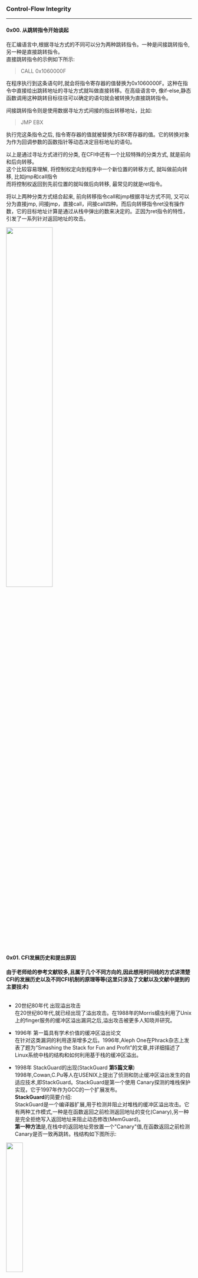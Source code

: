 
### Control-Flow Integrity                 
---                
#### 0x00. 从跳转指令开始谈起               
在汇编语言中,根据寻址方式的不同可以分为两种跳转指令。一种是间接跳转指令,另一种是直接跳转指令。        
直接跳转指令的示例如下所示:   

> CALL 0x1060000F      

在程序执行到这条语句时,就会将指令寄存器的值替换为0x1060000F。这种在指令中直接给出跳转地址的寻址方式就叫做直接转移。在高级语言中, 像if-else,静态函数调用这种跳转目标往往可以确定的语句就会被转换为直接跳转指令。                  
                     
间接跳转指令则是使用数据寻址方式间接的指出转移地址，比如:               
> JMP EBX            

执行完这条指令之后, 指令寄存器的值就被替换为EBX寄存器的值。它的转换对象为作为回调参数的函数指针等动态决定目标地址的语句。       
                  
以上是通过寻址方式进行的分类, 在CFI中还有一个比较特殊的分类方式, 就是前向和后向转移。        
这个比较容易理解, 将控制权定向到程序中一个新位置的转移方式, 就叫做前向转移, 比如jmp和call指令             
而将控制权返回到先前位置的就叫做后向转移, 最常见的就是ret指令。        
                  
将以上两种分类方式结合起来, 前向转移指令call和jmp根据寻址方式不同, 又可以分为直接jmp, 间接jmp，直接call，间接call四种。而后向转移指令ret没有操作数，它的目标地址计算是通过从栈中弹出的数来决定的。正因为ret指令的特性，引发了一系列针对返回地址的攻击。

<img src="controlFlowHijack.png" width =50% height = 50% /> </br>

#### 0x01. CFI发展历史和提出原因         
**由于老师给的参考文献较多,且属于几个不同方向的,因此想用时间线的方式讲清楚CFI的发展历史以及不同CFI机制的原理等等(这里只涉及了文献以及文献中提到的主要技术)**         
<br/>     
* 20世纪80年代  出现溢出攻击    
在20世纪80年代,就已经出现了溢出攻击。在1988年的Morris蠕虫利用了Unix上的finger服务的缓冲区溢出漏洞之后,溢出攻击被更多人知晓并研究。     

* 1996年  第一篇具有学术价值的缓冲区溢出论文       
在针对这类漏洞的利用逐渐增多之后。1996年,Aleph One在Phrack杂志上发表了题为“Smashing the Stack for Fun and Profit”的文章,并详细描述了Linux系统中栈的结构和如何利用基于栈的缓冲区溢出。           

* 1998年 StackGuard的出现(StackGuard **第5篇文章**)        
1998年,Cowan,C.Pu等人在USENIX上提出了侦测和防止缓冲区溢出发生的自适应技术,即StackGuard。StackGuard是第一个使用 Canary探测的堆栈保护实现，它于1997年作为GCC的一个扩展发布。     
**StackGuard**的简要介绍:      
StackGuard是一个编译器扩展,用于检测并阻止对堆栈的缓冲区溢出攻击。它有两种工作模式,一种是在函数返回之前检测返回地址的变化(Canary),另一种是完全拒绝写入返回地址来阻止动态修改(MemGuard)。      
**第一种方法**是,在栈中的返回地址旁放置一个"Canary"值,在函数返回之前检测Canary是否一致再跳转。栈结构如下图所示:

<img src="stackCanary.png" width =30% height = 30% /> </br>

下面用两段汇编代码说明Canary保护的具体操作,第一段代码是在函数执行前多出的三条语句, %gs:0x14中存储的是一个随机数,在执行前把这个随机数赋给EAX,然后将EAX压入EBP-8的位置。第二段代码是在函数返回前的操作,将该随机数弹栈,并与原来的数异或比较,如果相同才跳转,否则会执行异常。(不过这两段代码是Canary的改进版本SSP的)   

<img src="stackDetect1.png" width =80% height = 80% /> </br>

<img src="stackDetect2.png" width =80% height = 80% /> </br>

但是这种方法存在许多问题,因为其假设在Canary不改变的情况下返回地址就不会被改变,也就是攻击者只会线性、顺序的写入数据。但实际上由于函数指针或其他问题都可能导致这个假设不成立,文章中还提出了两种可能的攻击,一种是构造满足对齐要求的数组,使得Canary所在的位为空,这样可以避免覆盖Canary,另一种是模拟Canary,比如猜测和暴力破解的方式。<br/>     
**第二种方法**是阻止对函数返回地址的写入,它基于MemGuard,一种允许将内存中的特定字设置为只读,只能用特定的API写入的方法保护重要数据。但它的问题在于,实现的时候MemGuard通常将保护重要数据的整个虚拟内存页设置为只读,在对于其他不受保护的数据进行写入时,它采用模拟写入(开辟一块区域把这些写入存起来,等保护结束后再一并写入)的方式,这种方式造成性能开销非常大,尤其是受保护的还是栈这样写入频繁的区域。于是文章中提出一种优化方法,就是使用调试寄存器(当时的奔腾只要4个)来缓存最近受到保护的return address,当返回直接读取这些寄存器的值,这样就不用将栈顶所在的页设置为只读了。       
经过对上面两种方法的介绍,可以看出基于Canaryd的方法更加简洁、效率更高,而基于MemGuard的方法安全性更好,但开销更大。这篇文章的标题是缓冲区溢出的自适应检测和防御,因此作者还在文章中提出StackGuard运行的基本模型:当通过Canary或MemGuard检测出缓冲区溢出时，则终止该进程。然后通过重新启动的机制自适应选择在安全性和性能中作出权衡,选择采用Canary还是MenGuard机制。        
因为这篇文章已经发表太久了,就不对性能开销做过多介绍了。         
<br/>
* 2001年  ASLR(地址空间布局随机化)的提出       
2001年,ASLR作为Linux内核的一个补丁提出,它是通过对堆、栈、共享库映射等线性区布局的随机化增加攻击者预测目的地址的难度。绕过ASLR的攻击有之前讲过的堆喷射,攻击未启用ASLR的模块等等。      

* 2004年  在Windows XP Service Pack 2上提出了DEP(数据执行保护)     
DEP是Windows实现的数据执行保护,还有其他比Windwos实现更早的系统。DEP的之前出现过很多次,就不再细讲了。而针对DEP的攻击有ROP等利用程序中原有的Gadget进行攻击的方法,之前也都讲过了。        

<img src="cfiHistory.png" width =80% height = 80% /> </br>

* 2005年  第一次提出CFI机制(CCS论文：Control-Flow-Integrity)       
在DEP\ASLR\Canary这些技术提出以后,可能为了能够彻底杜绝控制流劫持类型的攻击，2005年CCS上发表了一篇名为《Control-Flow Integrity》的文章，正式提出了CFI的概念。     
CFI防御机制的核心思想是限制程序运行中的控制流转移，使其始终处于原有的控制流图所限定的范围内。其主要分为两个阶段,一是通过二进制或者源代码程序分析的控制流图(CFG),获取间接转移指令目标的白名单(我们一开始提到了直接转移和间接转移,直接转移的操作数是在程序运行前就决定且不可更改的,可以由W⊕X机制保护,因此不需要检验,间接转移的操作数是从内存或寄存器中得到的,是有可能被篡改的)，二是运行时检验间接转移指令的目标是否在白名单中。控制流劫持往往会违背原有的控制流图，CFI则使这种行为难以实现。      

<img src="cfiIntro.png" width =50% height = 50% /> </br>

* 2010年  介绍CFI机制的概况(**第1篇文章** Control-Flow Integrity Principles, Implementations, and Applications)       
原始的CFI机制理论上是对所有的间接转移指令进行检查,确保其只能跳转到它自身的目标集合,但这样的开销过大。因此又提出了对CFI改进的方法,接下来我们详细讲解一段CFI分析的过程。       
首先是对CFG的构建,CFG(Control-Flow Graph)控制流图,其实在第一次报告的时候就有讲过,它是基于静态分析的用图的方式表达程序的执行路径。如下图所示,以分支指令作为边,圆圈则表示普通指令。CFI中的CFG构建与普通CFG比较不同的地方在于,为了降低开销,受检测的边应该越少越好。因此在CFG中只考虑将可能受到攻击的间接call、间接jmp和ret指令作为边。       

<img src="cfg.png" width =30% height = 30% /> </br>

构建完CFG后就是动态检测过程。左边是一段C语言程序(简单介绍一下程序流程,对应CFG),右边为CFG及代码段内的所有边缘。文章约定如果指向两个目标地址的边拥有相同的源集合的话,那么这两个目标地址就是等价的,等价的目标用同一label表示。在这段程序中,lt()与gt()的源调用地址相同,因此被标记为同一label 17。在实际执行阶段,由于sort()类似于qsort()是一个静态函数,所以sort2()的call指令属于直接调用,不需要检测。而sort()对于lt和gt的调用属于间接调用,需要检查目标地址的label是否与CFG中设定的一样。比如在图中, call 17,R, 17为目标label,R为保存函数指针的寄存器,对比两者以确保没有被攻击者更改。在lt或gt执行完成后,对ret指令进行同样的检查,sort()的返回也是如此。       

<img src="cfiDemo.jpg" width =80% height = 80% /> </br>

以上就是一种粗粒度的CFI,它将多个不同的目标地址合在一起减少需要检测目标地址的数量。可以看出为了降低性能开销,是以牺牲安全性为前提的。

* 2013年  CCFIR的提出(**第2篇文章**)         
在CFI被提出后过了很长时间都没有被广泛应用到实际生产中去,主要原因还是插桩引起的开销过大。因此在2013年又提出了CCFIR,在同一年提出的还有binCFI,ModularCFI等等,但CCFIR是非常典型的一个实现。与上面我们所讲的机制将目标集合按照指向边的源集合是否相同来划分不一样,CCFIR更加简洁的将目标集合划分为了三类。所有的间接call和jmp指令的目标被归为一类,称为函数指针;ret指令的目标被归为两类,一类是敏感库函数(比如libc中的额system函数),另一类是普通函数。下面我们以下图中的例子来说明CCFIR的工作原理:     
左边是原始的控制流,右边是CCFIR机制下的控制流。CCFIR提出了通过Springboard段(下方灰色部分)存放有效间接转移目标的地址,在这段控制流中,5和3节点节点分别是call eax指令和ret指令这两个间接转移指令的目标地址,因此都会被存在Springboard段中。在程序执行到节点2'时,会检测接下来的跳转地址是否在Springboard段中,是则跳转,否则出错,从节点6跳转到3也是一样。

<img src="ccfir.png" width =50% height = 50% /> </br>

Springboard段的内存布局如图所示,通过将某一位设置成0/1来区分普通段和Springboard段。这样在跳转检测时检查某一个目标是否在Springboard段,只要检测某一位的值就可以了。      

<img src="ccfirMem.png" width =50% height = 50% /> </br>    

再进一步扩展,由于目标地址主要被分为三类,那么这三类又可以通过几位的不同来区分,如下图。第27bit为0则表示是Springboard段,第3位为1则属于函数指针,为0属于ret地址,并通过26位区分是敏感函数地址还是普通函数地址。      

<img src="ccfirTable.png" width =50% height = 50% /> </br>     

CCFIR的主要贡献在于它降低了CFI机制的开销,希望能将CFI投入实际使用中去。

* 2014年  Google 间接函数调用检查(**第6篇文章**)         
随着对堆栈的保护越来越完善,出现了很多基于非堆栈的前向转移攻击,尤其是call指令。例如利用UAF漏洞覆盖vtable指针等等。这篇文章的主要贡献不是提出了什么新的机制,而是将CFI真正用到了生产编译器中,仅针对于前向转移。以下是主要工作:       
Vtable Verification (VTV), in GCC 4.9,主要是对vtable调用进行检测,VTV在每个调用点验证用于虚拟调用的vtable指针的有效性。      
Indirect Function Call Checker (IFCC), in LLVM。它通过为间接调用目标生成跳转表并在间接调用点添加代码来转换函数指针来保护间接调用，从而确保它们指向跳转表条目。任何未指向相应表的函数指针都被视为CFI违规。
Indirect Function Call Sanitizer (FSan), in LLVM是一个可选的间接调用检查器。       

<img src="googleCompare.png" width =50% height = 50% /> </br>

* 2014-2015年 其他CFI        
基于前述方案的缺陷，又有人提出了上下文敏感的 CFI（Context sensitive CFI）机制。它依赖于上下文敏感的静态分析，将 CFI 不变量和 CFG 中的控制流路径联系到一起，运行时在执行路径上强制执行这些不变量。2014 年的论文《Complete Control-Flow Integrity for Commodity Operating System Kernels》在操作系统的内核上实现了 CFI，使之免受控制流劫持等攻击，这个系统被称为 KCoFI。他们在基于标签的控制流间接转移保护的基础上，加入一个运行时监控的软件层，负责保护一些关键的操作系统数据结构和监控操作系统进行的所有底层状态操作。（这个系统加入了实时监控系统底层状态操作，如果是高 IO 的情况下，性能表现比较差) 2015 年论文：《CCFI: Cryptographically Enforced Control Flow Integrity》, 提出了一种通过对代码指针加密的方法来增强 CFI 的保护。这个观点出发点是好的，但是在大部分硬件效率跟不上的情况下，很难在现实中运用。

* 针对前面几种粗粒度CFI提出的攻击方式    
当然,攻防是相对应的,前面一直在说粗粒度的CFI不够安全,2014 年的论文《Out of Control: Overcoming Control-Flow Integrity》中就针对粗粒度CFI提到了一种攻击手段。他们利用了两种特殊的 Gadget：entry point(EP) gadget 和 call site(CS) gadget，来绕开粗粒度 CFI 机制的防御。     
2015 年的论文《Losing Control: On the Effectiveness of Control-Flow Integrity under Stack Attacks》,也提到了对 CFI 保护下的栈的攻击手段。在此论文发表前，通过影子栈（Shadow Stack）来检测函数返回目标，再加上 DEP 和 ASLR 的保护，栈应该会变得非常安全，但是事实并非如此。这篇论文中提到了三种攻击手段，一是利用堆上的漏洞来破坏栈上的 calleesaved 寄 存 器 保 存 区 域， 使得calleesaved 寄存器被劫持；二是利用用户空间和内核之间进行上下文切换的问题，来劫持 sysenter 指令，使控制跳转到攻击者想跳转的位置；       
         
* 2015年  通过Control-Flow Bending绕过CFI(**第4篇文章**)       
http://www.cnblogs.com/lzhdcyy/p/6409723.html

* 2017年  对现有CFI机制的安全性和开销作出系统的评价(**第3篇文章**)           
对不同CFI机制的比较我们在下一节中详细介绍。
       

#### 0x02. 不同CFI的比较(性能、安全性)         
1. 对性能的计算     
目前大多数的CFI机制对性能的评估都是基于SPEC CPU2006的程序测试的,评价标准一般是百分比的性能开销。在文章中指出,经过调查发现,只有在CFI机制的开销低于5%的时候,这项机制才是受到行业从业者欢迎并且真正能投入使用的。从下图中可以看出,大多数CFI机制的平均开销还是不算太高的,但是也有Lockdown,CCFI这种开销过高的机制。     

<img src="performance.png" width =70% height = 70% /></br>

2. 安全性能评估      
对安全性能的评估,之前的标准都是AIR(平均间接目标缩减量),也就是经过CFI机制的保护后减少的可攻击目标数量,但这个机制参考意义不大,因为只要是CFI机制它的AIR值就基本在99%以上,这样体现不出不同CFI机制的区别。因此本文首先提出了一种定性的安全评价方法:      
它将安全性能分为四个方面,一个是支持的控制流传输方案,比如前向后向、间接返回等等,用CF表示。二是性能数值,用1-10来区别,10为最高分,用RP来表示。SAP.F是对前向控制流的静态分析精度,SAP.B是对后向控制流的分析精度。文中给出了很多种CFI机制的结果,这里我们取之前讲过的来举例:      
左一是原始CFI,可以看到它的性能较差但精度较高。左二是CCFIR,它的性能(RP)值很高,但是无论是前向还是后向的精度都非常差,因为它只把目标集合分为了三类。左三是Google文中提到的VTV(对虚表调用的保护),如前所述,它只保护了前向转移,所以没有SAP.B这一项,但它在其他三个方面的表现都比较好。左四是提到过内核CFI,可以看出随着技术的进步,CFI机制的各方面也是在不断发展的,有一点需要说明的是,因为现在对堆栈的保护非常强,SAP.B也就是ret address的检验就没以前那么严格了,因为可以依赖其他机制来保护。      

<img src="1.png" width =20% height = 20% /> <img src="2.png" width =20% height = 20% /><img src="3.png" width =20% height = 20% /><img src="4.png" width =20% height = 20% /></br>


#### 0x03. CFI的应用范围、发展前景         
* Clang: https://en.wikipedia.org/wiki/Clang (一个编译器前端，用LLVM编译器架构作为其后端)         
* Microsoft's Control Flow Guard：https://en.wikipedia.org/wiki/Control-flow_integrity       
* Return Flow Guard: https://xlab.tencent.com/en/2016/11/02/return-flow-guard/ (腾讯玄武实验室)      
* Google's Indirect Function-Call Checks (gcc 和 llvm)      
* Reuse Attack Protector： https://grsecurity.net/rap_faq.php (RAP)       

这些都是CFI的一些现有应用,因为时间关系没办法一一介绍,但可以确定的是它们都在性能和安全性上有所取舍。       

#### 0x04. 个人想法              
+ 粗粒度的CFI安全性不够       
+ 细粒度的CFI性能开销太大      
+ 出现很多CFI无法防护的攻击——Data oriented programming(上一节课讲过的DOP)        
以上对于CFI的介绍主要还是策略方面,因为随着软硬件的发展,对于不同的硬件、操作系统、编译器甚至语言都会有不同的实现方式,而且没有哪一种可以说是完美无缺的。但是在git中我们给出了很多CFI机制的文献和应用场景,欢迎大家探讨交流。

### 参考文献
---
+ 吴世忠郭涛董国伟张普含， 软件漏洞分析技术 ，科学出版社，2014. 
+ Bryant &O’Hallaron, Computer Systems: A Programmer’s Perspective (2 ed.) , Pearson Education, 2011.中译本: 深入理解计算机系统，机械工业出版社, 2011. 
+ David Brumley and Vyas Sekar, Introduction to Computer Security (18487/15487), 2015      
+ **1**.Control-Flow Integrity Principles, Implementations, and Applications[J].ACM transactions on information and system security,2010,13(1):p.4:1-. (B类 TISSEC)     
+ **2**.Zhang, Chao,Wei, Tao,Chen, Zhaofeng, et al.Practical Control Flow Integrity and Randomization for Binary Executables[C].//2013 IEEE symposium on security and privacy: SP 2013, Berkeley, California, USA, 19-22 May 2013.%%%,2013:559-573.(A类 S&P)         
+ **3**.Burow N, Carr S A, Nash J, et al. Control-flow integrity: Precision, security, and performance[J]. ACM Computing Surveys (CSUR), 2017, 50(1): 16.(1区 CSUR)        
+ **4**.Carlini N, Barresi A, Payer M, et al. Control-Flow Bending: On the Effectiveness of Control-Flow Integrity[C]//USENIX Security Symposium. 2015: 161-176.（A类 USENIX）       
+ **5**.Cowan C, Pu C, Maier D, et al. Stackguard: Automatic adaptive detection and prevention of buffer-overflow attacks[C]//USENIX Security Symposium. 1998, 98: 63-78.(A类 USENIX)        
+ **6**.Tice C, Roeder T, Collingbourne P, et al. Enforcing Forward-Edge Control-Flow Integrity in GCC & LLVM[C]//USENIX Security Symposium. 2014: 941-955.(A类 USENIX)
